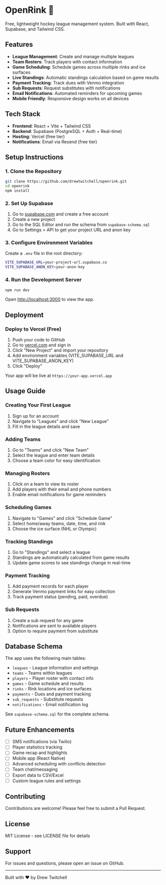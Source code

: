 # OpenRink 🏒

Free, lightweight hockey league management system. Built with React, Supabase, and Tailwind CSS.

## Features

- **League Management**: Create and manage multiple leagues
- **Team Rosters**: Track players with contact information
- **Game Scheduling**: Schedule games across multiple rinks and ice surfaces
- **Live Standings**: Automatic standings calculation based on game results
- **Payment Tracking**: Track dues with Venmo integration
- **Sub Requests**: Request substitutes with notifications
- **Email Notifications**: Automated reminders for upcoming games
- **Mobile Friendly**: Responsive design works on all devices

## Tech Stack

- **Frontend**: React + Vite + Tailwind CSS
- **Backend**: Supabase (PostgreSQL + Auth + Real-time)
- **Hosting**: Vercel (free tier)
- **Notifications**: Email via Resend (free tier)

## Setup Instructions

### 1. Clone the Repository

```bash
git clone https://github.com/drewtwitchell/openrink.git
cd openrink
npm install
```

### 2. Set Up Supabase

1. Go to [supabase.com](https://supabase.com) and create a free account
2. Create a new project
3. Go to the SQL Editor and run the schema from `supabase-schema.sql`
4. Go to Settings > API to get your project URL and anon key

### 3. Configure Environment Variables

Create a `.env` file in the root directory:

```bash
VITE_SUPABASE_URL=your-project-url.supabase.co
VITE_SUPABASE_ANON_KEY=your-anon-key
```

### 4. Run the Development Server

```bash
npm run dev
```

Open [http://localhost:3000](http://localhost:3000) to view the app.

## Deployment

### Deploy to Vercel (Free)

1. Push your code to GitHub
2. Go to [vercel.com](https://vercel.com) and sign in
3. Click "New Project" and import your repository
4. Add environment variables (VITE_SUPABASE_URL and VITE_SUPABASE_ANON_KEY)
5. Click "Deploy"

Your app will be live at `https://your-app.vercel.app`

## Usage Guide

### Creating Your First League

1. Sign up for an account
2. Navigate to "Leagues" and click "New League"
3. Fill in the league details and save

### Adding Teams

1. Go to "Teams" and click "New Team"
2. Select the league and enter team details
3. Choose a team color for easy identification

### Managing Rosters

1. Click on a team to view its roster
2. Add players with their email and phone numbers
3. Enable email notifications for game reminders

### Scheduling Games

1. Navigate to "Games" and click "Schedule Game"
2. Select home/away teams, date, time, and rink
3. Choose the ice surface (NHL or Olympic)

### Tracking Standings

1. Go to "Standings" and select a league
2. Standings are automatically calculated from game results
3. Update game scores to see standings change in real-time

### Payment Tracking

1. Add payment records for each player
2. Generate Venmo payment links for easy collection
3. Track payment status (pending, paid, overdue)

### Sub Requests

1. Create a sub request for any game
2. Notifications are sent to available players
3. Option to require payment from substitute

## Database Schema

The app uses the following main tables:

- `leagues` - League information and settings
- `teams` - Teams within leagues
- `players` - Player roster with contact info
- `games` - Game schedule and results
- `rinks` - Rink locations and ice surfaces
- `payments` - Dues and payment tracking
- `sub_requests` - Substitute requests
- `notifications` - Email notification log

See `supabase-schema.sql` for the complete schema.

## Future Enhancements

- [ ] SMS notifications (via Twilio)
- [ ] Player statistics tracking
- [ ] Game recap and highlights
- [ ] Mobile app (React Native)
- [ ] Advanced scheduling with conflicts detection
- [ ] Team chat/messaging
- [ ] Export data to CSV/Excel
- [ ] Custom league rules and settings

## Contributing

Contributions are welcome! Please feel free to submit a Pull Request.

## License

MIT License - see LICENSE file for details

## Support

For issues and questions, please open an issue on GitHub.

---

Built with ❤️ by Drew Twitchell
